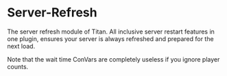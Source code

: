 # Server-Refresh
The server refresh module of Titan. All inclusive server restart features in one plugin, ensures your server is always refreshed and prepared for the next load.

Note that the wait time ConVars are completely useless if you ignore player counts.
